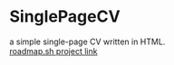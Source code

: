 # SinglePageCV
  a simple single-page CV written in HTML. <br>
  <a href="https://roadmap.sh/projects/single-page-cv">roadmap.sh project link</a>
